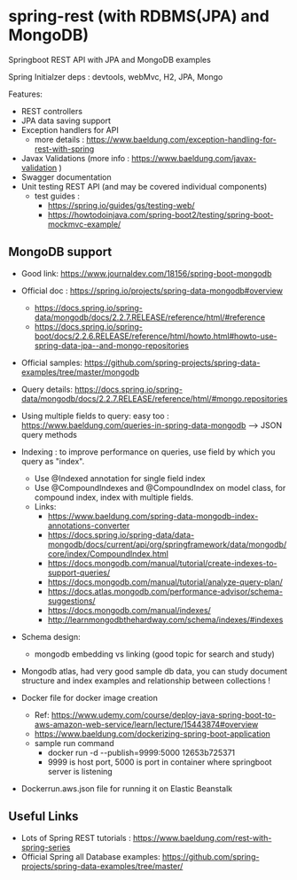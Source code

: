 # spring-rest (with RDBMS(JPA) and MongoDB)
Springboot REST API with JPA and MongoDB examples

Spring Initialzer deps : devtools, webMvc, H2, JPA, Mongo

Features:
* REST controllers
* JPA data saving support
* Exception handlers for API
  - more details : https://www.baeldung.com/exception-handling-for-rest-with-spring
* Javax Validations (more info : https://www.baeldung.com/javax-validation )
* Swagger documentation
* Unit testing REST API (and may be covered individual components)
  - test guides : 
    - https://spring.io/guides/gs/testing-web/
    - https://howtodoinjava.com/spring-boot2/testing/spring-boot-mockmvc-example/
## MongoDB support
  - Good link: https://www.journaldev.com/18156/spring-boot-mongodb
  - Official doc : https://spring.io/projects/spring-data-mongodb#overview
    - https://docs.spring.io/spring-data/mongodb/docs/2.2.7.RELEASE/reference/html/#reference
    - https://docs.spring.io/spring-boot/docs/2.2.6.RELEASE/reference/html/howto.html#howto-use-spring-data-jpa--and-mongo-repositories
  - Official samples: https://github.com/spring-projects/spring-data-examples/tree/master/mongodb 
  - Query details: https://docs.spring.io/spring-data/mongodb/docs/2.2.7.RELEASE/reference/html/#mongo.repositories
  - Using multiple fields to query: easy too : https://www.baeldung.com/queries-in-spring-data-mongodb --> JSON query methods
  - Indexing : to improve performance on queries, use field by which you query as "index". 
    - Use @Indexed annotation for single field index
    - Use @CompoundIndexes and @CompoundIndex on model class, for compound index, index with multiple fields.
    - Links:
      - https://www.baeldung.com/spring-data-mongodb-index-annotations-converter
      - https://docs.spring.io/spring-data/data-mongodb/docs/current/api/org/springframework/data/mongodb/core/index/CompoundIndex.html
      - https://docs.mongodb.com/manual/tutorial/create-indexes-to-support-queries/
      - https://docs.mongodb.com/manual/tutorial/analyze-query-plan/
      - https://docs.atlas.mongodb.com/performance-advisor/schema-suggestions/
      - https://docs.mongodb.com/manual/indexes/
      - http://learnmongodbthehardway.com/schema/indexes/#indexes
   
   - Schema design:
      - mongodb embedding vs linking (good topic for search and study)
   - Mongodb atlas, had very good sample db data, you can study document structure and index examples and relationship between collections !   
      
* Docker file for docker image creation
  - Ref: https://www.udemy.com/course/deploy-java-spring-boot-to-aws-amazon-web-service/learn/lecture/15443874#overview
  - https://www.baeldung.com/dockerizing-spring-boot-application
  - sample run command
    - docker run -d --publish=9999:5000 12653b725371
    - 9999 is host port, 5000 is port in container where springboot server is listening

* Dockerrun.aws.json file for running it on Elastic Beanstalk

## Useful Links  
- Lots of Spring REST tutorials : https://www.baeldung.com/rest-with-spring-series
- Official Spring all Database examples: https://github.com/spring-projects/spring-data-examples/tree/master/
